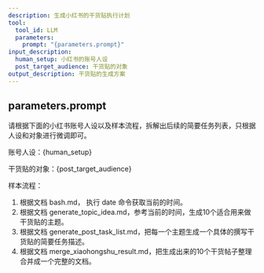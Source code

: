 ```yaml
---
description: 生成小红书的干货贴执行计划
tool:
  tool_id: LLM
  parameters:
    prompt: "{parameters.prompt}"
input_description:
  human_setup: 小红书的账号人设
  post_target_audience: 干货贴的对象
output_description: 干货贴的生成方案
---
```

## parameters.prompt

请根据下面的小红书账号人设以及样本流程，拆解出后续的简要任务列表，只根据人设和对象进行微调即可。

账号人设：{human_setup}

干货贴的对象：{post_target_audience}


样本流程：
1. 根据文档 bash.md， 执行 date 命令获取当前的时间。
2. 根据文档 generate_topic_idea.md，参考当前的时间，生成10个适合用来做干货贴的主题。
3. 根据文档 generate_post_task_list.md，把每一个主题生成一个具体的撰写干货贴的简要任务描述。
4. 根据文档 merge_xiaohongshu_result.md，把生成出来的10个干货帖子整理合并成一个完整的文档。